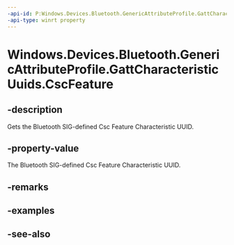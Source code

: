 ```yaml
---
-api-id: P:Windows.Devices.Bluetooth.GenericAttributeProfile.GattCharacteristicUuids.CscFeature
-api-type: winrt property
---
```


<!-- Property syntax
public System.Guid CscFeature { get; }
-->

# Windows.Devices.Bluetooth.GenericAttributeProfile.GattCharacteristicUuids.CscFeature

## -description
Gets the Bluetooth SIG-defined Csc Feature Characteristic UUID.

## -property-value
The Bluetooth SIG-defined Csc Feature Characteristic UUID.

## -remarks

## -examples

## -see-also
